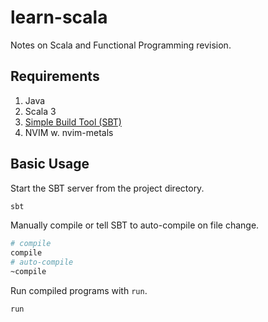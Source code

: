 # learn-scala

Notes on Scala and Functional Programming revision.

## Requirements

1. Java
2. Scala 3
3. [Simple Build Tool (SBT)](https://github.com/sbt/sbt/)
4. NVIM w. nvim-metals

## Basic Usage

Start the SBT server from the project directory.

``` zsh
sbt
```

Manually compile or tell SBT to auto-compile on file change.

```zsh
# compile
compile
# auto-compile
~compile
```

Run compiled programs with `run`.

```zsh
run
```
